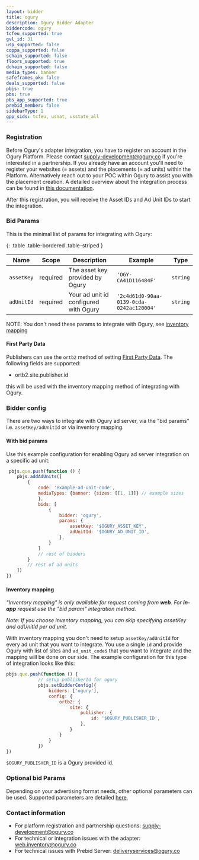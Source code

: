 ```yaml
---
layout: bidder
title: ogury
description: Ogury Bidder Adapter
biddercode: ogury
tcfeu_supported: true
gvl_id: 31
usp_supported: false
coppa_supported: false
schain_supported: false
floors_supported: true
dchain_supported: false
media_types: banner
safeframes_ok: false
deals_supported: false
pbjs: true
pbs: true
pbs_app_supported: true
prebid_member: false
sidebarType: 1
gpp_sids: tcfeu, usnat, usstate_all
---
```

### Registration

Before Ogury's adapter integration, you have to register an account in the Ogury Platform. Please contact <supply-development@ogury.co> if you're interested in a partnership.
If you already have an account you'll need to register your websites (= assets) and the placements (= ad units) within the Platform. Alternatively reach out to your POC within Ogury to assist you with the placement creation.
A detailed overview about the integration process can be found in [this documentation](https://ogury-ltd.gitbook.io/mobile-web/header-bidding/ogury-prebid.js-adapter-integration).

 After this registration, you will receive the Asset IDs and Ad Unit IDs to start the integration.

### Bid Params

This is the minimal list of params for integrating with Ogury:

{: .table .table-bordered .table-striped }

| Name          | Scope    | Description           | Example   | Type      |
|---------------|----------|-----------------------|-----------|-----------|
| `assetKey`    | required | The asset key provided by Ogury   | `'OGY-CA41D116484F'` | `string`  |
| `adUnitId`    | required | Your ad unit id configured with Ogury | `'2c4d61d0-90aa-0139-0cda-0242ac120004'` | `string`  |

NOTE: You don't need these params to integrate with Ogury, see [inventory mapping](#inventory-mapping)

#### First Party Data

Publishers can use the `ortb2` method of setting [First Party Data](https://docs.prebid.org/features/firstPartyData.html).
The following fields are supported:

* ortb2.site.publisher.id

this will be used with the inventory mapping method of integrating with Ogury.

### Bidder config
There are two ways to integrate with Ogury ad server, via the "bid params" i.e. `assetKey/adUnitId` or via inventory mapping.

#### With bid params
Use this example configuration for enabling Ogury ad server integration on a specific ad unit:
```javascript
 pbjs.que.push(function () {
    pbjs.addAdUnits([
        {
            code: 'example-ad-unit-code',
            mediaTypes: {banner: {sizes: [[1, 1]]} // example sizes
            },
            bids: [
                {
                    bidder: 'ogury',
                    params: {
                        assetKey: '$OGURY_ASSET_KEY',
                        adUnitId: '$OGURY_AD_UNIT_ID',
                    },
                }
            ]
            // rest of bidders
        }
        // rest of ad units
    ])
})
```


#### Inventory mapping

_"Inventory mapping" is only available for request coming from **web**. For **in-app** request use the "bid param" integration method._

_Note: If you choose inventory mapping, you can skip specifying assetKey and adUnitId per ad unit._

With inventory mapping you don't need to setup `assetKey/adUnitId` for every ad unit that you want to integrate. You use a single `id` and provide Ogury with list of sites and `ad_unit_code`s that you want to integrate and the mapping will be done on our side.
The example configuration for this type of integration looks like this:
```javascript
pbjs.que.push(function () {
            // setup publisherId for ogury
            pbjs.setBidderConfig({
                bidders: ['ogury'],
                config: {
                    ortb2: {
                        site: {
                            publisher: {
                                id: '$OGURY_PUBLISHER_ID',
                            },
                        }
                    }
                }
            })
})
````
`$OGURY_PUBLISHER_ID` is a Ogury provided id. 


### Optional bid Params

Depending on your advertising format needs, other optional parameters can be used. Supported parameters are detailed [here](https://ogury-ltd.gitbook.io/mobile-web/header-bidding/ogury-prebid.js-adapter-integration#optional-configuration).

### Contact information

* For platform registration and partnership questions: <supply-development@ogury.co>
* For technical or integration issues with the adapter: <web.inventory@ogury.co>
* For technical issues with Prebid Server:  <deliveryservices@ogury.co>
